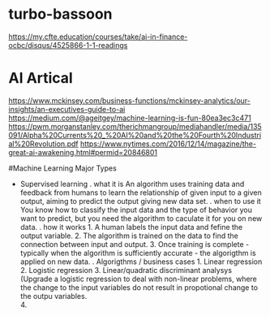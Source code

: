 # turbo-bassoon
https://my.cfte.education/courses/take/ai-in-finance-ocbc/disqus/4525866-1-1-readings
# AI Artical
https://www.mckinsey.com/business-functions/mckinsey-analytics/our-insights/an-executives-guide-to-ai
https://medium.com/@ageitgey/machine-learning-is-fun-80ea3ec3c471
https://pwm.morganstanley.com/therichmangroup/mediahandler/media/135091/Alpha%20Currents%20_%20AI%20and%20the%20Fourth%20Industrial%20Revolution.pdf
https://www.nytimes.com/2016/12/14/magazine/the-great-ai-awakening.html#permid=20846801

#Machine Learning Major Types
- Supervised learning
    . what it is
      An algorithm uses training data and feedback from humans to learn the relationship of given input to a given output, aiming to predict the output giving new data set. 
    . when to use it
      You know how to classify the input data and the type of behavior you want to predict, but you need the algorithm to caculate it for you on new data. 
    . how it works
      1. A human labels the input data and fefine the output variable. 
      2. The algorithm is  trained on the data to find the connection between input and output.
      3. Once training is complete - typically when the algorithm is sufficiently accurate - the algorigthm is applied on new data. 
    . Algorigthms / business cases
      1. Linear regression
      2. Logistic regression
      3. Linear/quadratic discriminant analysys (Upgrade a logistic regression to deal with non-linear problems, where the change to the input variables do not result in propotional change to the outpu variables.  
      4. 
